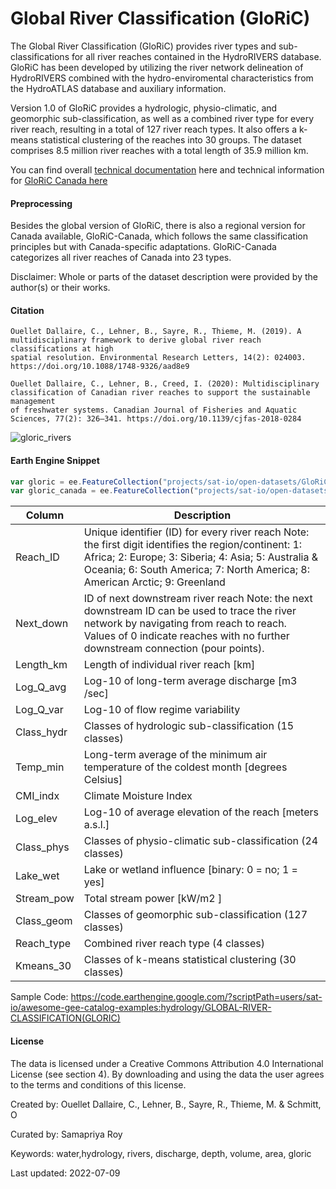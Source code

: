 # Global River Classification (GloRiC)

The Global River Classification (GloRiC) provides river types and sub-classifications for all river reaches contained in the HydroRIVERS database. GloRiC has been developed by utilizing the river network delineation of HydroRIVERS combined with the hydro-enviromental characteristics from the HydroATLAS database and auxiliary information.

Version 1.0 of GloRiC provides a hydrologic, physio-climatic, and geomorphic sub-classification, as well as a combined river type for every river reach, resulting in a total of 127 river reach types. It also offers a k-means statistical clustering of the reaches into 30 groups. The dataset comprises 8.5 million river reaches with a total length of 35.9 million km.

You can find overall [technical documentation](https://data.hydrosheds.org/file/technical-documentation/GloRiC_TechDoc_v10.pdf) here and technical information for [GloRiC Canada here](https://data.hydrosheds.org/file/technical-documentation/GloRiC_Canada_TechDoc_v10.pdf)

#### Preprocessing

Besides the global version of GloRiC, there is also a regional version for Canada available, GloRiC-Canada, which follows the same classification principles but with Canada-specific adaptations. GloRiC-Canada categorizes all river reaches of Canada into 23 types.


Disclaimer: Whole or parts of the dataset description were provided by the author(s) or their works.

#### Citation

```
Ouellet Dallaire, C., Lehner, B., Sayre, R., Thieme, M. (2019). A multidisciplinary framework to derive global river reach classifications at high
spatial resolution. Environmental Research Letters, 14(2): 024003. https://doi.org/10.1088/1748-9326/aad8e9

Ouellet Dallaire, C., Lehner, B., Creed, I. (2020): Multidisciplinary classification of Canadian river reaches to support the sustainable management
of freshwater systems. Canadian Journal of Fisheries and Aquatic Sciences, 77(2): 326–341. https://doi.org/10.1139/cjfas-2018-0284
```

![gloric_rivers](https://user-images.githubusercontent.com/6677629/182002515-97d08269-968b-487d-b6f5-9ecabfcd1f95.gif)

#### Earth Engine Snippet

```js
var gloric = ee.FeatureCollection("projects/sat-io/open-datasets/GloRiC/GloRiC_v10");
var gloric_canada = ee.FeatureCollection("projects/sat-io/open-datasets/GloRiC/GloRiC_Canada_v10");
```

|Column    |Description                                                                                                                                                                                                                                |
|----------|-------------------------------------------------------------------------------------------------------------------------------------------------------------------------------------------------------------------------------------------|
|Reach_ID  |Unique identifier (ID) for every river reach Note: the first digit identifies the region/continent: 1: Africa; 2: Europe; 3: Siberia; 4: Asia; 5: Australia & Oceania; 6: South America; 7: North America; 8: American Arctic; 9: Greenland|
|Next_down |ID of next downstream river reach Note: the next downstream ID can be used to trace the river network by navigating from reach to reach. Values of 0 indicate reaches with no further downstream connection (pour points).                 |
|Length_km |Length of individual river reach [km]                                                                                                                                                                                                      |
|Log_Q_avg |Log-10 of long-term average discharge [m3 /sec]                                                                                                                                                                                            |
|Log_Q_var |Log-10 of flow regime variability                                                                                                                                                                                                          |
|Class_hydr|Classes of hydrologic sub-classification (15 classes)                                                                                                                                                                                      |
|Temp_min  |Long-term average of the minimum air temperature of the coldest month [degrees Celsius]                                                                                                                                                    |
|CMI_indx  |Climate Moisture Index                                                                                                                                                                                                                     |
|Log_elev  |Log-10 of average elevation of the reach [meters a.s.l.]                                                                                                                                                                                   |
|Class_phys|Classes of physio-climatic sub-classification (24 classes)                                                                                                                                                                                 |
|Lake_wet  |Lake or wetland influence [binary: 0 = no; 1 = yes]                                                                                                                                                                                        |
|Stream_pow|Total stream power [kW/m2 ]                                                                                                                                                                                                                |
|Class_geom|Classes of geomorphic sub-classification (127 classes)                                                                                                                                                                                     |
|Reach_type|Combined river reach type (4 classes)                                                                                                                                                                                                      |
|Kmeans_30 |Classes of k-means statistical clustering (30 classes)                                                                                                                                                                                     |

Sample Code: https://code.earthengine.google.com/?scriptPath=users/sat-io/awesome-gee-catalog-examples:hydrology/GLOBAL-RIVER-CLASSIFICATION(GLORIC)


#### License
The data is licensed under a Creative Commons Attribution 4.0 International License (see section 4). By downloading and using the data the user agrees to the terms and conditions of this license.

Created by: Ouellet Dallaire, C., Lehner, B., Sayre, R., Thieme, M. & Schmitt, O

Curated by: Samapriya Roy

Keywords: water,hydrology, rivers, discharge, depth, volume, area, gloric

Last updated: 2022-07-09
